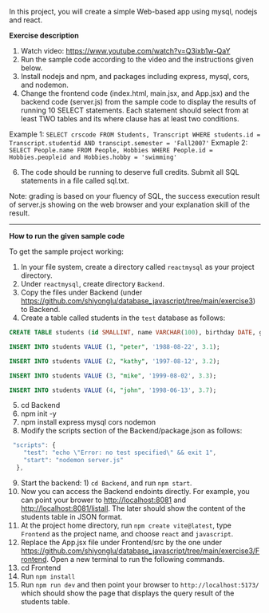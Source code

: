 In this project, you will create a simple Web-based app using mysql, nodejs and react.

**Exercise description**
1. Watch video: https://www.youtube.com/watch?v=Q3ixb1w-QaY
2. Run the sample code according to the video and the instructions given below.
3. Install nodejs and npm, and packages including express, mysql, cors, and nodemon.
4. Change the frontend code (index.html, main.jsx, and App.jsx) and the backend code (server.js) from the sample code to display the results of running 10 SELECT statements. Each statement should select from at least TWO tables and its where clause has at least two conditions.  

Example 1: ```SELECT crscode FROM Students, Transcript WHERE students.id = Transcript.studentid AND transcipt.semester = 'Fall2007'```
Exmaple 2: ```SELECT People.name FROM People, Hobbies WHERE People.id = Hobbies.peopleid and Hobbies.hobby = 'swimming' ```

6. The code should be running to deserve full credits. Submit all SQL statements in a file called sql.txt. 

Note: grading is based on your fluency of SQL, the success execution result of server.js showing on the web browser and your explanation skill of the result. 

---------------------------------------------------------------------------------------------------------

**How to run the given sample code**

To get the sample project working: 
1. In your file system, create a directory called ```reactmysql``` as your project directory. 
2. Under ```reactmysql```, create directory ```Backend```. 
3. Copy the files under Backend (under https://github.com/shiyonglu/database_javascript/tree/main/exercise3) to Backend.
4. Create a table called students in the ``test`` database as follows:

```SQL
CREATE TABLE students (id SMALLINT, name VARCHAR(100), birthday DATE, gpa FLOAT);

INSERT INTO students VALUE (1, "peter", '1988-08-22', 3.1);

INSERT INTO students VALUE (2, "kathy", '1997-08-12', 3.2);

INSERT INTO students VALUE (3, "mike", '1999-08-02', 3.3);

INSERT INTO students VALUE (4, "john", '1998-06-13', 3.7);

```

5. cd Backend
6. npm init -y
7. npm install express mysql cors nodemon
8. Modify the scripts section of the Backend/package.json as follows:

```javascript
 "scripts": {
    "test": "echo \"Error: no test specified\" && exit 1",
    "start": "nodemon server.js"
  },
```
9. Start the backend: 1) ```cd Backend```, and run ```npm start```.
10. Now you can access the Backend endoints directly. For example, you can point your brower to [http://localhost:8081](http://localhost:8081) and [http://localhost:8081/listall](http://localhost:8081/listall). The later should show the content of the students table in JSON format.
12. At the project home directory, run ```npm create vite@latest```, type ```Frontend``` as the project name, and choose ```react``` and ```javascript```.
14. Replace the App.jsx file under Frontend/src by the one under https://github.com/shiyonglu/database_javascript/tree/main/exercise3/Frontend. Open a new terminal to run the following commands.
15. cd Frontend
16. Run ```npm install```
17. Run ```npm run dev``` and then point your browser to ```http://localhost:5173/``` which should show the page that displays the query result of the students table. 


